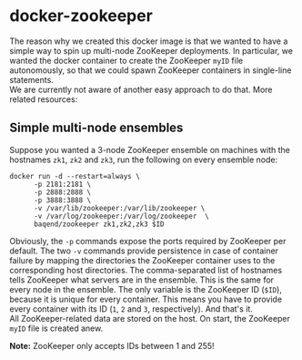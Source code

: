 # docker-zookeeper
The reason why we created this docker image is that we wanted to have a simple way to spin up multi-node ZooKeeper deployments. In particular, we wanted the docker container to create the ZooKeeper `myID` file autonomously, so that we could spawn ZooKeeper containers in single-line statements.  
We are currently not aware of another easy approach to do that. More related resources:

## Simple multi-node ensembles

Suppose you wanted a 3-node ZooKeeper ensemble on machines with the hostnames `zk1`, `zk2` and `zk3`, run the following on every ensemble node:

	docker run -d --restart=always \
	      -p 2181:2181 \
	      -p 2888:2888 \
	      -p 3888:3888 \
	      -v /var/lib/zookeeper:/var/lib/zookeeper \
	      -v /var/log/zookeeper:/var/log/zookeeper  \
	      baqend/zookeeper zk1,zk2,zk3 $ID
Obviously, the `-p` commands expose the ports required by ZooKeeper per default. The two `-v` commands provide persistence in case of container failure by mapping the directories the ZooKeeper container uses to the corresponding host directories. The comma-separated list of hostnames tells ZooKeeper what servers are in the ensemble. This is the same for every node in the ensemble. The only variable is the ZooKeeper ID (`$ID`), because it is unique for every container. This means you have to provide every container with its ID (`1`, `2` and `3`, respectively). And that's it.  
All ZooKeeper-related data are stored on the host. On start, the ZooKeeper `myID` file is created anew.

**Note:** ZooKeeper only accepts IDs between 1 and 255!
